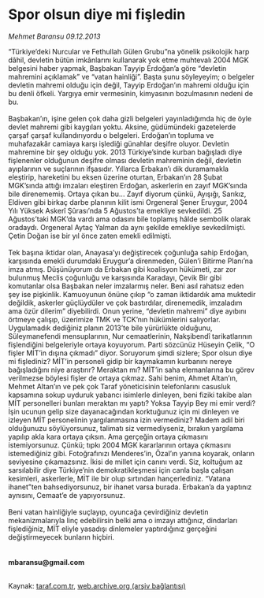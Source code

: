 # Spor olsun diye mi fişledin

*Mehmet Baransu 09.12.2013*

<div class="yazi">“Türkiye’deki Nurcular ve Fethullah Gülen Grubu”na yönelik psikolojik harp dâhil, devletin bütün imkânlarını kullanarak yok etme muhtevalı 2004 MGK belgesini haber yapmak, Başbakan Tayyip Erdoğan’a göre “devletin mahremini açıklamak” ve “vatan hainliği”. Başta şunu söyleyeyim; o belgeler devletin mahremi olduğu için değil, Tayyip Erdoğan’ın mahremi olduğu için bu denli öfkeli. Yargıya emir vermesinin, kimyasının bozulmasının nedeni de bu.<br/><br/>Başbakan’ın, işine gelen çok daha gizli belgeleri yayınladığımda hiç de öyle devlet mahremi gibi kaygıları yoktu. Aksine, güdümündeki gazetelerde çarşaf çarşaf kullandırıyordu o belgeleri. Erdoğan’ın topluma ve muhafazakâr camiaya karşı işlediği günahlar deşifre oluyor. Devletin mahremine bir şey olduğu yok. 2013 Türkiye’sinde kurban bağışladı diye fişlenenler olduğunun deşifre olması devletin mahreminin değil, devletin ayıplarının ve suçlarının ifşasıdır. Yıllarca Erbakan’ı dik duramamakla eleştirip, hareketini bu eksen üzerine oturtan, Erbakan’ın 28 Şubat MGK’sında attığı imzaları eleştiren Erdoğan, askerlerin en zayıf MGK’sında bile direnememiş. Ortaya çıkan bu... Zayıf diyorum çünkü, Ayışığı, Sarıkız, Eldiven gibi birkaç darbe planının kilit ismi Orgeneral Şener Eruygur, 2004 Yılı Yüksek Askerî Şûrası’nda 5 Ağustos’ta emekliye sevkedildi. 25 Ağustos’taki MGK’da vardı ama odasını bile toplamış hâlde sembolik olarak oradaydı. Orgeneral Aytaç Yalman da aynı şekilde emekliye sevkedilmişti. Çetin Doğan ise bir yıl önce zaten emekli edilmişti.<br/><br/>Tek başına iktidar olan, Anayasa’yı değiştirecek çoğunluğa sahip Erdoğan, karşısında emekli durumdaki Eruygur’a direnmeden, Gülen’i Bitirme Planı’na imza atmış. Düşünüyorum da Erbakan gibi koalisyon hükümeti, zar zor bulunmuş Meclis çoğunluğu ve karşısında Karadayı, Çevik Bir gibi komutanlar olsa Başbakan neler imzalarmış neler. Beni asıl rahatsız eden şey ise pişkinlik. Kamuoyunun önüne çıkıp “o zaman iktidardık ama muktedir değildik, askerler güçlüydüler ve çok bastırdılar, direnemedik, imzaladım ama özür dilerim” diyebilirdi. Onun yerine, “devletin mahremi” diye ayıbını örtmeye çalışıp, üzerimize TMK ve TCK’nın hükümlerini salıyorlar. Uygulamadık dediğiniz planın 2013’te bile yürürlükte olduğunu, Süleymanefendi mensuplarının, Nur cemaatlerinin, Nakşibendî tarikatlarının fişlendiğini belgeleriyle ortaya koyuyorum. Parti sözcünüz Hüseyin Çelik, “O fişler MİT’in dışına çıkmadı” diyor. Soruyorum şimdi sizlere; Spor olsun diye mi fişlediniz? MİT’in personeli gidip bir kaymakamın kurbanını nereye bağışladığını niye araştırır? Meraktan mı? MİT’in saha elemanlarına bu görev verilmezse böylesi fişler de ortaya çıkmaz. Sahi benim, Ahmet Altan’ın, Mehmet Altan’ın ve pek çok Taraf yöneticisinin telefonlarını casusluk kapsamına sokup uyduruk yabancı isimlerle dinleyen, beni fiziki takibe alan MİT personelleri bunları meraktan mı yaptı? Yoksa Tayyip Bey mi emir verdi? İşin ucunun gelip size dayanacağından korktuğunuz için mi dinleyen ve izleyen MİT personelinin yargılanmasına izin vermediniz? Madem adil biri olduğunuzu söylüyorsunuz, talimatı siz vermediyseniz, bırakın yargılama yapılıp akla kara ortaya çıksın. Ama gerçeğin ortaya çıkmasını istemiyorsunuz. Çünkü; tıpkı 2004 MGK kararlarının ortaya çıkmasını istemediğiniz gibi. Fotoğrafınızı Menderes’in, Özal’ın yanına koyarak, onların seviyesine çıkamazsınız. İkisi de millet için canını verdi. Siz, koltuğum az sarsılabilir diye Türkiye’nin demokratikleşmesi için canla başla çalışan kesimleri, askerlerle, MİT ile bir olup sırtından hançerlediniz. “Vatana ihanet”ten bahsediyorsunuz, bir ihanet varsa burada. Erbakan’a da yaptınız aynısını, Cemaat’e de yapıyorsunuz.<br/><br/>Beni vatan hainliğiyle suçlayıp, oyuncağa çevirdiğiniz devletin mekanizmalarıyla linç edebilirsin belki ama o imzayı attığınız, dindarları fişlediğiniz, MİT eliyle yasadışı dinlemeler yaptırdığınız gerçeğini değiştirmeyecek bunların hiçbiri.<br/><br/><br/><b>mbaransu@gmail.com<br/></b><br/>
</div>

Kaynak: [taraf.com.tr](http://www.taraf.com.tr:80/mehmet-baransu/makale-spor-olsun-diye-mi-fisledin.htm), [web.archive.org (arşiv bağlantısı)](http://web.archive.org/web/20131211013320/http://www.taraf.com.tr:80/mehmet-baransu/makale-spor-olsun-diye-mi-fisledin.htm)
